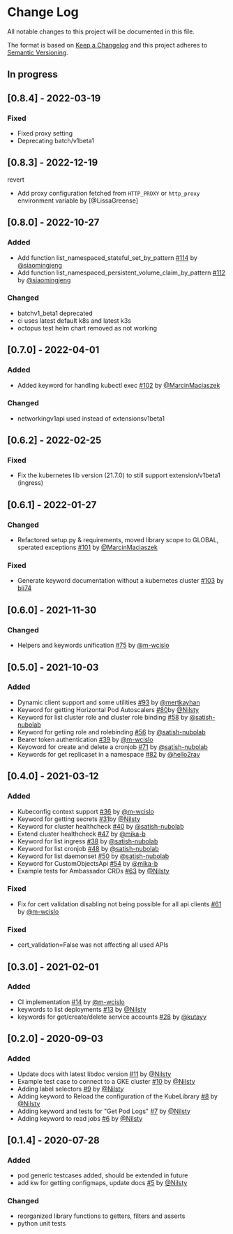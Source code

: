 # Change Log
All notable changes to this project will be documented in this file.

The format is based on [Keep a Changelog](http://keepachangelog.com/)
and this project adheres to [Semantic Versioning](http://semver.org/).

## In progress

## [0.8.4] - 2022-03-19
### Fixed
- Fixed proxy setting
- Deprecating batch/v1beta1

## [0.8.3] - 2022-12-19
revert

- Add proxy configuration fetched from `HTTP_PROXY` or `http_proxy` environment variable by [@LissaGreense]
## [0.8.0] - 2022-10-27
### Added
- Add function list_namespaced_stateful_set_by_pattern [#114](https://github.com/devopsspiral/KubeLibrary/pull/113) by [@siaomingjeng](https://github.com/siaomingjeng)
- Add function list_namespaced_persistent_volume_claim_by_pattern [#112](https://github.com/devopsspiral/KubeLibrary/pull/112) by [@siaomingjeng](https://github.com/siaomingjeng)

### Changed
- batchv1_beta1 deprecated
- ci uses latest default k8s and latest k3s
- octopus test helm chart removed as not working
## [0.7.0] - 2022-04-01
### Added
- Added keyword for handling kubectl exec [#102](https://github.com/devopsspiral/KubeLibrary/pull/101) by [@MarcinMaciaszek](https://github.com/MarcinMaciaszek)
### Changed
- networkingv1api used instead of extensionsv1beta1
## [0.6.2] - 2022-02-25

### Fixed
- Fix the kubernetes lib version (21.7.0) to still support extension/v1beta1 (ingress)

## [0.6.1] - 2022-01-27
### Changed
- Refactored setup.py & requirements, moved library scope to GLOBAL, sperated exceptions [#101](https://github.com/devopsspiral/KubeLibrary/pull/101) by [@MarcinMaciaszek](https://github.com/MarcinMaciaszek)

### Fixed
- Generate keyword documentation without a kubernetes cluster [#103](https://github.com/devopsspiral/KubeLibrary/pull/103) by [bli74](https://github.com/bli74)
## [0.6.0] - 2021-11-30
### Changed
- Helpers and keywords unification [#75](https://github.com/devopsspiral/KubeLibrary/pull/75) by [@m-wcislo](https://github.com/m-wcislo)
## [0.5.0] - 2021-10-03
### Added
- Dynamic client support and some utilities [#93](https://github.com/devopsspiral/KubeLibrary/pull/93) by [@mertkayhan](https://github.com/mertkayhan)
- Keyword for getting Horizontal Pod Autoscalers [#80](https://github.com/devopsspiral/KubeLibrary/pull/80 )by [@Nilsty](https://github.com/Nilsty)
- Keyword for list cluster role and cluster role binding [#58](https://github.com/devopsspiral/KubeLibrary/pull/58) by [@satish-nubolab](https://github.com/satish-nubolab)
- Keyword for getiing role and rolebinding [#56](https://github.com/devopsspiral/KubeLibrary/pull/56) by [@satish-nubolab](https://github.com/satish-nubolab)
- Bearer token authentication [#39](https://github.com/devopsspiral/KubeLibrary/pull/39) by [@m-wcislo](https://github.com/m-wcislo)
- Keyoword for create and delete a cronjob [#71](https://github.com/devopsspiral/KubeLibrary/pull/71) by [@satish-nubolab](https://github.com/satish-nubolab)
- Keywords for get replicaset in a namespace [#82](https://github.com/devopsspiral/KubeLibrary/pull/92) by [@hello2ray](https://github.com/hello2ray)
## [0.4.0] - 2021-03-12
### Added
- Kubeconfig context support [#36](https://github.com/devopsspiral/KubeLibrary/pull/36) by [@m-wcislo](https://github.com/m-wcislo)
- Keyword for getting secrets [#31](https://github.com/devopsspiral/KubeLibrary/pull/31 )by [@Nilsty](https://github.com/Nilsty)
- Keyword for cluster healthcheck [#40](https://github.com/devopsspiral/KubeLibrary/pull/40) by [@satish-nubolab](https://github.com/satish-nubolab)
- Extend cluster healthcheck [#47](https://github.com/devopsspiral/KubeLibrary/pull/47) by [@mika-b](https://github.com/mika-b)
- Keyword for list ingress [#38](https://github.com/devopsspiral/KubeLibrary/pull/38) by [@satish-nubolab](https://github.com/satish-nubolab)
- Keyword for list cronjob [#48](https://github.com/devopsspiral/KubeLibrary/pull/48) by [@satish-nubolab](https://github.com/satish-nubolab)
- Keyword for list daemonset [#50](https://github.com/devopsspiral/KubeLibrary/pull/50) by [@satish-nubolab](https://github.com/satish-nubolab)
- Keyword for CustomObjectsApi [#54](https://github.com/devopsspiral/KubeLibrary/pull/54) by [@mika-b](https://github.com/mika-b)
- Example tests for Ambassador CRDs [#63](https://github.com/devopsspiral/KubeLibrary/pull/63) by [@Nilsty](https://github.com/Nilsty)

### Fixed
- Fix for cert validation disabling not being possible for all api clients [#61](https://github.com/devopsspiral/KubeLibrary/pull/61) by [@m-wcislo](https://github.com/m-wcislo)

### Fixed
- cert_validation=False was not affecting all used APIs
## [0.3.0] - 2021-02-01

### Added
- CI implementation [#14](https://github.com/devopsspiral/KubeLibrary/pull/14) by [@m-wcislo](https://github.com/m-wcislo)
- keywords to list deployments [#13](https://github.com/devopsspiral/KubeLibrary/pull/13) by [@Nilsty](https://github.com/Nilsty)
- keywords for get/create/delete service accounts [#28](https://github.com/devopsspiral/KubeLibrary/pull/28) by [@kutayy](https://github.com/kutayy)


## [0.2.0] - 2020-09-03

### Added
- Update docs with latest libdoc version [#11](https://github.com/devopsspiral/KubeLibrary/pull/11) by [@Nilsty](https://github.com/Nilsty)
- Example test case to connect to a GKE cluster [#10](https://github.com/devopsspiral/KubeLibrary/pull/10) by [@Nilsty](https://github.com/Nilsty)
- Adding label selectors [#9](https://github.com/devopsspiral/KubeLibrary/pull/9) by [@Nilsty](https://github.com/Nilsty)
- Adding keyword to Reload the configuration of the KubeLibrary [#8](https://github.com/devopsspiral/KubeLibrary/pull/8) by [@Nilsty](https://github.com/Nilsty)
- Adding keyword and tests for "Get Pod Logs" [#7](https://github.com/devopsspiral/KubeLibrary/pull/7) by [@Nilsty](https://github.com/Nilsty)
- Adding keyword to read jobs [#6](https://github.com/devopsspiral/KubeLibrary/pull/6) by [@Nilsty](https://github.com/Nilsty)


## [0.1.4] - 2020-07-28

### Added
- pod generic testcases added, should be extended in future
- add kw for getting configmaps, update docs [#5](https://github.com/devopsspiral/KubeLibrary/pull/5) by [@Nilsty](https://github.com/Nilsty)

### Changed
- reorganized library functions to getters, filters and asserts
- python unit tests
